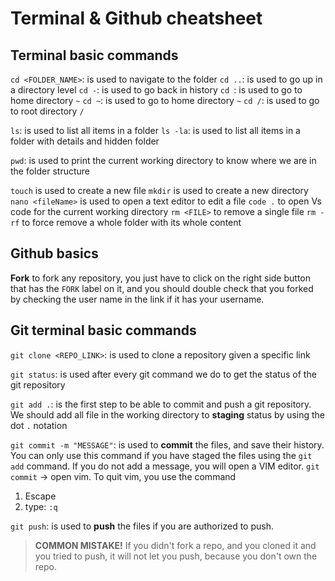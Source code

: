 # Terminal & Github cheatsheet

## Terminal basic commands

`cd <FOLDER_NAME>`: is used to navigate to the folder
`cd ..`: is used to go up in a directory level
`cd -`: is used to go back in history
`cd `: is used to go to home directory `~`
`cd ~`: is used to go to home directory `~`
`cd /`: is used to go to root directory `/`

`ls`: is used to list all items in a folder
`ls -la`: is used to list all items in a folder with details and hidden folder

`pwd`: is used to print the current working directory to know where we are in the folder structure

`touch` is used to create a new file
`mkdir` is used to create a new directory
`nano <fileName>` is used to open a text editor to edit a file
`code .` to open Vs code for the current working directory
`rm <FILE>` to remove a single file
`rm -rf` to force remove a whole folder with its whole content

## Github basics

**Fork**
to fork any repository, you just have to click on the right side button that has the `FORK` label on it, and you should double check that you forked by checking the user name in the link if it has your username.

## Git terminal basic commands

`git clone <REPO_LINK>`: is used to clone a repository given a specific link

`git status`: is used after every git command we do to get the status of the git repository

`git add .`: is the first step to be able to commit and push a git repository. We should add all file in the working directory to **staging** status by using the dot `.` notation

`git commit -m "MESSAGE"`: is used to **commit** the files, and save their history. You can only use this command if you have staged the files using the `git add` command.
If you do not add a message, you will open a VIM editor.
`git commit` -> open vim.
To quit vim, you use the command

1. Escape
2. type: `:q`

`git push`: is used to **push** the files if you are authorized to push.

> **COMMON MISTAKE!**
> If you didn't fork a repo, and you cloned it and you tried to push, it will not let you push, because you don't own the repo.
